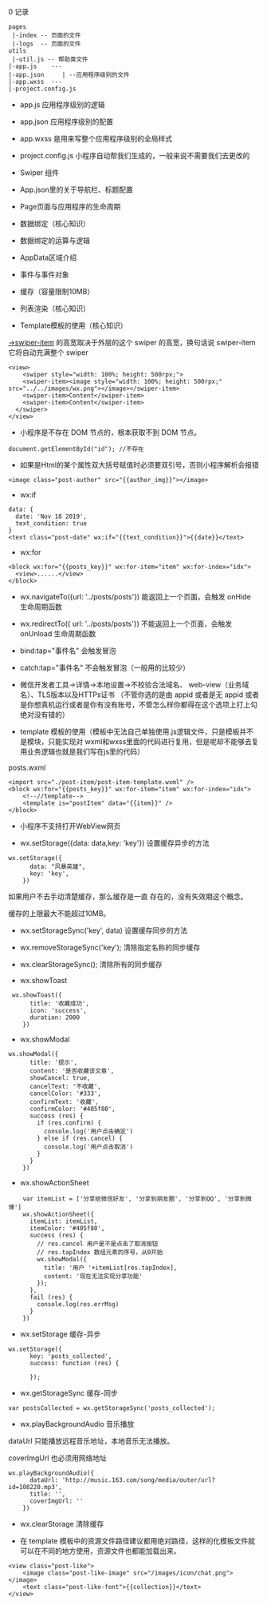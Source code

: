 0 记录

```
pages
 |-index -- 页面的文件
 |-logs  -- 页面的文件
utils
 |-util.js -- 帮助类文件
|-app.js    ---
|-app.json     | --应用程序级别的文件
|-app.wxss  ---
|-project.config.js
```

- app.js 应用程序级别的逻辑
- app.json 应用程序级别的配置
- app.wxss 是用来写整个应用程序级别的全局样式
- project.config.js 小程序自动帮我们生成的，一般来说不需要我们去更改的


- Swiper 组件
- App.json里的关于导航栏、标题配置
- Page页面与应用程序的生命周期
- 数据绑定（核心知识）
- 数据绑定的运算与逻辑
- AppData区域介绍
- 事件与事件对象
- 缓存（容量限制10MB）
- 列表渲染（核心知识）
- Template模板的使用（核心知识）


[->swiper-item](https://developers.weixin.qq.com/miniprogram/dev/component/swiper-item.html) 的高宽取决于外层的这个 swiper 的高宽，换句话说 swiper-item 它将自动充满整个 swiper

```
<view>
	<swiper style="width: 100%; height: 500rpx;">
    <swiper-item><image style="width: 100%; height: 500rpx;" src="../../images/wx.png"></image></swiper-item>
    <swiper-item>Content</swiper-item>
    <swiper-item>Content</swiper-item>
  </swiper>
</view>
```

- 小程序是不存在 DOM 节点的，根本获取不到 DOM 节点。

```
document.getElementById("id"); //不存在
```

- 如果是Html的某个属性双大括号赋值时必须要双引号，否则小程序解析会报错

```
<image class="post-author" src="{{author_img}}"></image>
```

- wx:if

```
data: {
  date: 'Nov 18 2019',
  text_condition: true
}
<text class="post-date" wx:if="{{text_condition}}">{{date}}</text>
```

- wx:for

```
<block wx:for="{{posts_key}}" wx:for-item="item" wx:for-index="idx">
  <view>......</view>
</block>
```

- wx.navigateTo({url: '../posts/posts'})
能返回上一个页面，会触发 onHide 生命周期函数

- wx.redirectTo({ url: '../posts/posts'})
不能返回上一个页面，会触发 onUnload 生命周期函数

- bind:tap="事件名" 会触发冒泡
- catch:tap="事件名" 不会触发冒泡（一般用的比较少）

- 微信开发者工具->详情->本地设置->不校验合法域名、 web-view（业务域名）、TLS版本以及HTTPs证书 （不管你选的是由 appid 或者是无 appid 或者是你想真机运行或者是你有没有账号，不管怎么样你都得在这个选项上打上勾绝对没有错的）

- template 模板的使用（模板中无法自己单独使用.js逻辑文件，只是模板并不是模块，只能实现对 wxml和wxss里面的代码进行复用，但是呢却不能够去复用业务逻辑也就是我们写在js里的代码）

posts.wxml
```
<import src="./post-item/post-item-template.wxml" />
<block wx:for="{{posts_key}}" wx:for-item="item" wx:for-index="idx">
	<!--//template-->
	<template is="postItem" data="{{item}}" />
</block>
```

- 小程序不支持打开WebView网页

- wx.setStorage({data: data,key: 'key'})
  设置缓存异步的方法  

```
wx.setStorage({
      data: "风暴英雄",
      key: 'key',
    })
```

如果用户不去手动清楚缓存，那么缓存是一直
存在的，没有失效期这个概念。

缓存的上限最大不能超过10MB。

- wx.setStorageSync('key', data)
  设置缓存同步的方法

- wx.removeStorageSync('key'); 清除指定名称的同步缓存

- wx.clearStorageSync(); 清除所有的同步缓存

- wx.showToast

```
 wx.showToast({
      title: '收藏成功',
      icon: 'success',
      duration: 2000
    })
```

- wx.showModal

```
wx.showModal({
      title: '提示',
      content: '是否收藏该文章',
      showCancel: true,
      cancelText: '不收藏',
      cancelColor: '#333',
      confirmText: '收藏',
      confirmColor: '#405f80',
      success (res) {
        if (res.confirm) {
          console.log('用户点击确定')
        } else if (res.cancel) {
          console.log('用户点击取消')
        }
      }
    })
```

- wx.showActionSheet

```
    var itemList = ['分享给微信好友', '分享到朋友圈', '分享到QQ', '分享到微博']
    wx.showActionSheet({
      itemList: itemList,
      itemColor: '#405f80',
      success (res) {
        // res.cancel 用户是不是点击了取消按钮
        // res.tapIndex 数组元素的序号，从0开始
        wx.showModal({
          title: '用户 '+itemList[res.tapIndex],
          content: '现在无法实现分享功能'
        });
      },
      fail (res) {
        console.log(res.errMsg)
      }
    })
```

- wx.setStorage 缓存-异步

```
wx.setStorage({
      key: 'posts_collected',
      success: function (res) {
        
      });
```

- wx.getStorageSync 缓存-同步

```
var postsCollected = wx.getStorageSync('posts_collected');
```

- wx.playBackgroundAudio 音乐播放

dataUrl 只能播放远程音乐地址，本地音乐无法播放。

coverImgUrl 也必须用网络地址

```
wx.playBackgroundAudio({
      dataUrl: 'http://music.163.com/song/media/outer/url?id=108220.mp3',
      title: '',
      coverImgUrl: ''
    })
```

- wx.clearStorage 清除缓存

- 在 template 模板中的资源文件路径建议都用绝对路径，这样的化模板文件就可以在不同的地方使用，资源文件也都能加载出来。

```
<view class="post-like">
	<image class="post-like-image" src="/images/icon/chat.png"></image>
	<text class="post-like-font">{{collection}}</text>
</view>
```



















